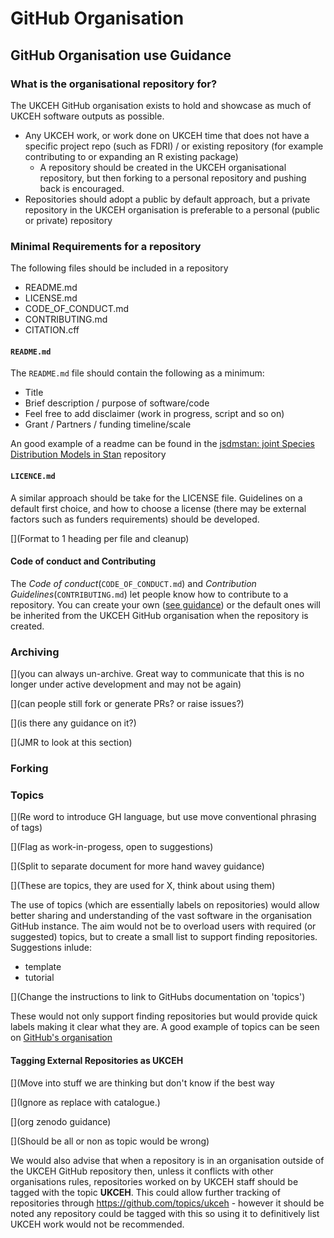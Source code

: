 # GitHub Organisation

## GitHub Organisation use Guidance

### What is the organisational repository for?

The UKCEH GitHub organisation exists to hold and showcase as much of UKCEH software outputs as possible.

- Any UKCEH work, or work done on UKCEH time that does not have a specific project repo (such as FDRI) / or existing repository (for example contributing to or expanding an R existing package)
  - A repository should be created in the UKCEH organisational repository, but then forking to a personal repository and pushing back is encouraged.
- Repositories should adopt a public by default approach, but a private repository in the UKCEH organisation is preferable to a personal (public or private) repository

### Minimal Requirements for a repository

The following files should be included in a repository

- README.md
- LICENSE.md
- CODE_OF_CONDUCT.md
- CONTRIBUTING.md
- CITATION.cff


#### `README.md`

The `README.md` file should contain the following as a minimum:

- Title
- Brief description / purpose of software/code
- Feel free to add disclaimer (work in progress, script and so on)
- Grant / Partners / funding timeline/scale

An good example of a readme can be found in the [jsdmstan: joint Species Distribution Models in Stan](https://github.com/NERC-CEH/jsdmstan) repository

#### `LICENCE.md`

A similar approach should be take for the LICENSE file.  Guidelines on a default first choice, and how to choose a license (there may be external factors such as funders requirements) should be developed.

[](Format to 1 heading per file and cleanup)

#### Code of conduct and Contributing

The *Code of conduct*(`CODE_OF_CONDUCT.md`) and *Contribution Guidelines*(`CONTRIBUTING.md`) let people know how to contribute to a repository.  You can create your own ([see guidance](guidance_contributing.md)) or the default ones will be inherited from the UKCEH GitHub organisation when the repository is created.

### Archiving 

[](you can always un-archive.  Great way to communicate that this is no longer under active development and may not be again)

[](can people still fork or generate PRs? or raise issues?)

[](is there any guidance on it?)

[](JMR to look at this section)

### Forking


### Topics

[](Re word to introduce GH language, but use move conventional phrasing of tags)

[](Flag as work-in-progess, open to suggestions)

[](Split to separate document for more hand wavey guidance)

[](These are topics, they are used for X, think about using them)

The use of topics (which are essentially labels on repositories) would allow better sharing and understanding of the vast software in the organisation GitHub instance.   The aim would not be to overload users with required (or suggested) topics, but to create a small list to support finding repositories.  Suggestions inlude:

- template
- tutorial

[](Change the instructions to link to GitHubs documentation on 'topics')

These would not only support finding repositories but would provide quick labels making it clear what they are. A good example of topics can be seen on [GitHub's organisation](https://github.com/github)

#### Tagging External Repositories as **UKCEH**

[](Move into stuff we are thinking but don't know if the best way

[](Ignore as replace with catalogue.)

[](org zenodo guidance)

[](Should be all or non as topic would be wrong)

We would also advise that when a repository is in an organisation outside of the UKCEH GitHub repository then, unless it conflicts with other organisations rules, repositories worked on by UKCEH staff should be tagged with the topic **UKCEH**. This could allow further tracking of repositories through https://github.com/topics/ukceh - however it should be noted any repository could be tagged with this so using it to definitively list UKCEH work would not be recommended.
